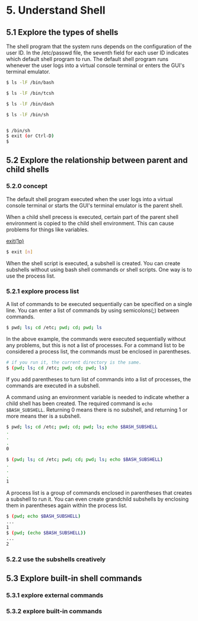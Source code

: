 # 5. Understand Shell

## 5.1 Explore the types of shells

The shell program that the system runs depends on the configuration of the user ID.
In the /etc/passwd file, the seventh field for each user ID indicates which default shell program to run.
The default shell program runs whenever the user logs into a virtual console terminal or enters the GUI's terminal emulator.

```bash
$ ls -lF /bin/bash

$ ls -lF /bin/tcsh

$ ls -lF /bin/dash

$ ls -lF /bin/sh


$ /bin/sh
$ exit (or Ctrl-D)
$
```


## 5.2 Explore the relationship between parent and child shells

### 5.2.0 concept

The default shell program executed when the user logs into a virtual console terminal or starts the GUI's terminal emulator
is the parent shell.

When a child shell precess is executed, certain part of the parent shell environment is copied to the child shell environment.
This can cause problems for things like variables.

[exit(1p)](https://man7.org/linux/man-pages/man1/exit.1p.html)

```bash
$ exit [n]
```
When the shell script is executed, a subshell is created.
You can create subshells without using bash shell commands or shell scripts. One way is to use the process list.

### 5.2.1 explore process list

A list of commands to be executed sequentially can be specified on a single line.
You can enter a list of commands by using semicolons(;) between commands.

```bash
$ pwd; ls; cd /etc; pwd; cd; pwd; ls
```

In the above example, the commands were executed sequentially without any problems, but this is not a list of processes.
For a command list to be considered a process list, the commands must be enclosed in parentheses.

```bash
# if you run it, the current directory is the same.
$ (pwd; ls; cd /etc; pwd; cd; pwd; ls)
```

If you add parentheses to turn list of commands into a list of processes, the commands are executed in a subshell.

A command using an environment variable is needed to indicate whether a child shell has been created. The required
command is `echo $BASH_SUBSHELL`. Returning 0 means there is no subshell, and returning 1 or more means ther is a subshell.

```bash
$ pwd; ls; cd /etc; pwd; cd; pwd; ls; echo $BASH_SUBSHELL
.
.
.
0

$ (pwd; ls; cd /etc; pwd; cd; pwd; ls; echo $BASH_SUBSHELL)
.
.
.
1
```

A process list is a group of commands enclosed in parentheses that creates a subshell to run it.
You can even create grandchild subshells by enclosing them in parentheses again within the process list.

```bash
$ (pwd; echo $BASH_SUBSHELL)
...
1
$ (pwd; (echo $BASH_SUBSHELL))
...
2
```

### 5.2.2 use the subshells creatively


## 5.3 Explore built-in shell commands

### 5.3.1 explore external commands

### 5.3.2 explore built-in commands

